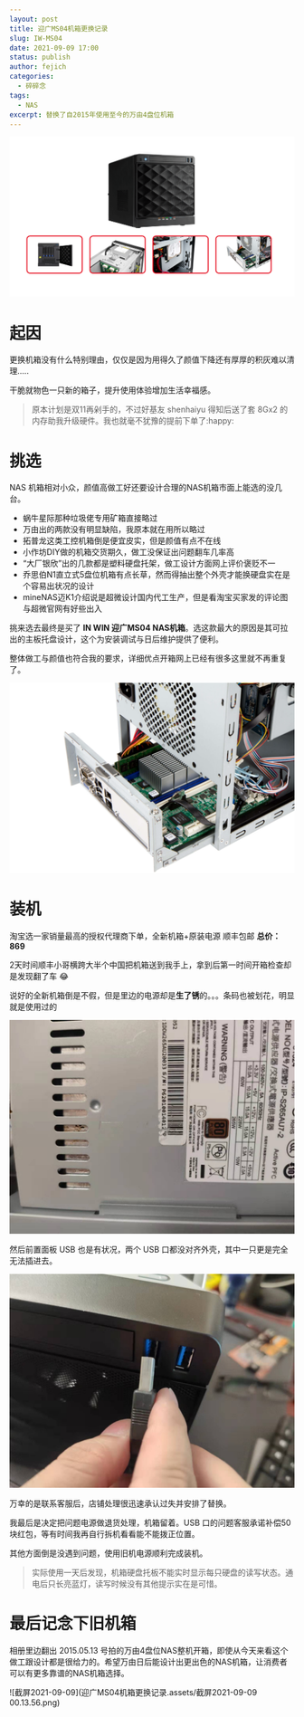 ```yaml
---
layout: post
title: 迎广MS04机箱更换记录
slug: IW-MS04
date: 2021-09-09 17:00
status: publish
author: fejich
categories: 
  - 碎碎念
tags: 
  - NAS
excerpt: 替换了自2015年使用至今的万由4盘位机箱
---
```




![IW-MS04_eDM](迎广MS04机箱更换记录.assets/IW-MS04_eDM.png)

# 起因

更换机箱没有什么特别理由，仅仅是因为用得久了颜值下降还有厚厚的积灰难以清理.....

干脆就物色一只新的箱子，提升使用体验增加生活幸福感。

> 原本计划是双11再剁手的，不过好基友 shenhaiyu 得知后送了套 8Gx2 的内存助我升级硬件。我也就毫不犹豫的提前下单了:happy:



# 挑选

NAS 机箱相对小众，颜值高做工好还要设计合理的NAS机箱市面上能选的没几台。

+ 蜗牛星际那种垃圾佬专用矿箱直接略过
+ 万由出的两款没有明显缺陷，我原本就在用所以略过
+ 拓普龙这类工控机箱倒是便宜皮实，但是颜值有点不在线
+ 小作坊DIY做的机箱交货期久，做工没保证出问题翻车几率高
+ “大厂银欣”出的几款都是塑料硬盘托架，做工设计方面网上评价褒贬不一
+ 乔思伯N1直立式5盘位机箱有点长草，然而得抽出整个外壳才能换硬盘实在是个容易出状况的设计
+ mineNAS迈K1介绍说是超微设计国内代工生产，但是看淘宝买家发的评论图与超微官网有好些出入



挑来选去最终是买了 **IN WIN 迎广MS04 NAS机箱**。选这款最大的原因是其可拉出的主板托盘设计，这个为安装调试与日后维护提供了便利。

整体做工与颜值也符合我的要求，详细优点开箱网上已经有很多这里就不再重复了。

![主板托盘](迎广MS04机箱更换记录.assets/4.png)

# 装机

淘宝选一家销量最高的授权代理商下单，全新机箱+原装电源 顺丰包邮 **总价：869**

2天时间顺丰小哥横跨大半个中国把机箱送到我手上，拿到后第一时间开箱检查却是发现翻了车 :joy:

说好的全新机箱倒是不假，但是里边的电源却是**生了锈**的。。。条码也被划花，明显就是使用过的

![问题电源](迎广MS04机箱更换记录.assets/问题电源.jpg)

然后前置面板 USB 也是有状况，两个 USB 口都没对齐外壳，其中一只更是完全无法插进去。

![问题USB口](迎广MS04机箱更换记录.assets/问题USB口.jpg)

万幸的是联系客服后，店铺处理很迅速承认过失并安排了替换。

我最后是决定把问题电源做退货处理，机箱留着。USB 口的问题客服承诺补偿50块红包，等有时间我再自行拆机看看能不能拨正位置。

其他方面倒是没遇到问题，使用旧机电源顺利完成装机。

> 实际使用一天后发现，机箱硬盘托板不能实时显示每只硬盘的读写状态。通电后只长亮蓝灯，读写时候没有其他提示实在是可惜。



# 最后记念下旧机箱

相册里边翻出 2015.05.13 号拍的万由4盘位NAS整机开箱，即使从今天来看这个做工跟设计都是很给力的。希望万由日后能设计出更出色的NAS机箱，让消费者可以有更多靠谱的NAS机箱选择。

![截屏2021-09-09](迎广MS04机箱更换记录.assets/截屏2021-09-09 00.13.56.png)
